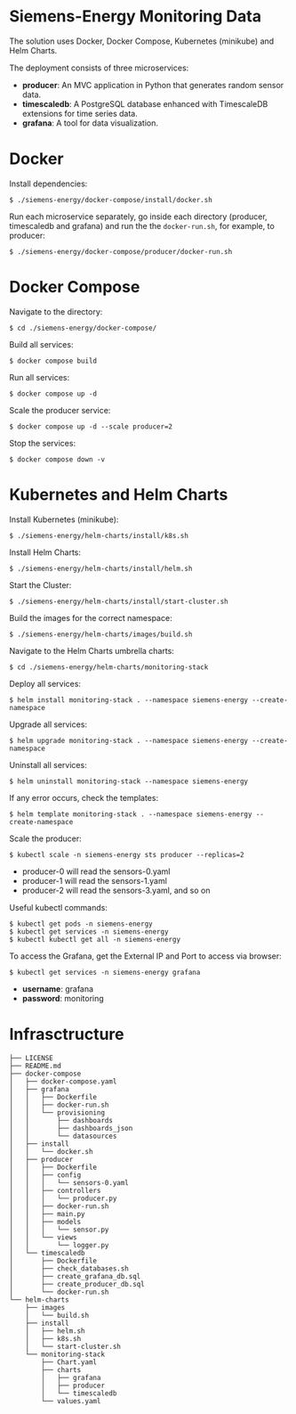 # Siemens-Energy Monitoring Data

The solution uses Docker, Docker Compose, Kubernetes (minikube) and Helm Charts.

The deployment consists of three microservices: 

 - **producer**: An MVC application in Python that generates random sensor data.
 - **timescaledb**: A PostgreSQL database enhanced with TimescaleDB extensions for time series data.
 - **grafana**: A tool for data visualization.

# Docker

Install dependencies:

	$ ./siemens-energy/docker-compose/install/docker.sh

Run each microservice separately, go inside each directory (producer, timescaledb and grafana) and run the the `docker-run.sh`, for example, to producer:

    $ ./siemens-energy/docker-compose/producer/docker-run.sh

# Docker Compose

Navigate to the directory:

	$ cd ./siemens-energy/docker-compose/
    
Build all services:

	$ docker compose build

Run all services:

    $ docker compose up -d

Scale the producer service:

    $ docker compose up -d --scale producer=2

Stop the services:

    $ docker compose down -v

# Kubernetes and Helm Charts

Install Kubernetes (minikube):

    $ ./siemens-energy/helm-charts/install/k8s.sh

Install Helm Charts:

    $ ./siemens-energy/helm-charts/install/helm.sh

Start the Cluster:

    $ ./siemens-energy/helm-charts/install/start-cluster.sh

Build the images for the correct namespace:

    $ ./siemens-energy/helm-charts/images/build.sh

Navigate to the Helm Charts umbrella charts:

    $ cd ./siemens-energy/helm-charts/monitoring-stack

Deploy all services:

    $ helm install monitoring-stack . --namespace siemens-energy --create-namespace

Upgrade all services:

    $ helm upgrade monitoring-stack . --namespace siemens-energy --create-namespace

Uninstall all services:

    $ helm uninstall monitoring-stack --namespace siemens-energy

If any error occurs, check the templates:

    $ helm template monitoring-stack . --namespace siemens-energy --create-namespace

Scale the producer:

    $ kubectl scale -n siemens-energy sts producer --replicas=2

* producer-0 will read the sensors-0.yaml
* producer-1 will read the sensors-1.yaml
* producer-2 will read the sensors-3.yaml, and so on

Useful kubectl commands:

    $ kubectl get pods -n siemens-energy
    $ kubectl get services -n siemens-energy
    $ kubectl kubectl get all -n siemens-energy

To access the Grafana, get the External IP and Port to access via browser:

    $ kubectl get services -n siemens-energy grafana

* **username**: grafana
* **password**: monitoring

# Infrasctructure

```.
├── LICENSE
├── README.md
├── docker-compose
│   ├── docker-compose.yaml
│   ├── grafana
│   │   ├── Dockerfile
│   │   ├── docker-run.sh
│   │   └── provisioning
│   │       ├── dashboards
│   │       ├── dashboards_json
│   │       └── datasources
│   ├── install
│   │   └── docker.sh
│   ├── producer
│   │   ├── Dockerfile
│   │   ├── config
│   │   │   └── sensors-0.yaml
│   │   ├── controllers
│   │   │   └── producer.py
│   │   ├── docker-run.sh
│   │   ├── main.py
│   │   ├── models
│   │   │   └── sensor.py
│   │   └── views
│   │       └── logger.py
│   └── timescaledb
│       ├── Dockerfile
│       ├── check_databases.sh
│       ├── create_grafana_db.sql
│       ├── create_producer_db.sql
│       └── docker-run.sh
└── helm-charts
    ├── images
    │   └── build.sh
    ├── install
    │   ├── helm.sh
    │   ├── k8s.sh
    │   └── start-cluster.sh
    └── monitoring-stack
        ├── Chart.yaml
        ├── charts
        │   ├── grafana
        │   ├── producer
        │   └── timescaledb
        └── values.yaml
```